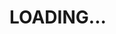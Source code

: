 

<html lang="en">

<head>
<title>Interactive ICARUS</title>
<meta charset="utf-8" name="viewport" content="width-device-width initial-scale-1"/>


<!-- JavaScript required libraries -->
<script src="https://d3js.org/d3.v3.min.js"></script>
<script src="https://d3js.org/topojson.v0.min.js"></script>



<!-- Bootstrap & jQuery -->
<script src="https://code.jquery.com/jquery-3.3.1.slim.min.js" integrity="sha384-q8i/X+965DzO0rT7abK41JStQIAqVgRVzpbzo5smXKp4YfRvH+8abtTE1Pi6jizo" crossorigin="anonymous"></script>
<script src="https://cdnjs.cloudflare.com/ajax/libs/popper.js/1.14.7/umd/popper.min.js" integrity="sha384-UO2eT0CpHqdSJQ6hJty5KVphtPhzWj9WO1clHTMGa3JDZwrnQq4sF86dIHNDz0W1" crossorigin="anonymous"></script>
<link rel="stylesheet" href="https://stackpath.bootstrapcdn.com/bootstrap/4.3.1/css/bootstrap.min.css" integrity="sha384-ggOyR0iXCbMQv3Xipma34MD+dH/1fQ784/j6cY/iJTQUOhcWr7x9JvoRxT2MZw1T" crossorigin="anonymous">
<script src="https://stackpath.bootstrapcdn.com/bootstrap/4.3.1/js/bootstrap.min.js" integrity="sha384-JjSmVgyd0p3pXB1rRibZUAYoIIy6OrQ6VrjIEaFf/nJGzIxFDsf4x0xIM+B07jRM" crossorigin="anonymous"></script>

<!-- Loading Screen Script -->
<script type="text/javascript">

$(document).ready(function(){
var counter = 0;
var a = setInterval(function(){

//document.getElementById("count").textContent = a;

counter++;

if(counter == 101){
clearInterval(a);
$(".loadingFrame").css("display", "none");
$(".page").css("display", "block");
}

}, 5);
});

</script>

<!-- Own stylesheet -->
<link rel="stylesheet" href="styles.css"/>

<!-- Fonts -->
<link href="https://fonts.googleapis.com/css?family=Open+Sans" rel="stylesheet">
</head>
<body>

<div class="loadingFrame col-lg-12 col-sm-12">
<div class="loading col-lg-12 col-sm-12">
<h1 class="blinker col-lg-12 col-sm-12">LOADING...</h1>
</div>
</div>

<div class="page" style="display: none">
<div id="section1" class="card">
<div class="row">
<div id="sitename" class="col-sm-12 col-md-12 col-lg-9">
<h1>ICARUS</h1>
<h3 style="color:turquoise">(Image Classification Algorithm for Road Utility Status)</h3>
</div>
</div>
<div class="row">
<div class="map-container col-sm-12 col-md-12 col-lg-9">
<div id="map" class="col-sm-12 col-md-12 col-lg-12">
</div>
</div>
<div id="sidebar" class="col-sm-12 col-md-12 col-lg-3">
<h2>DESCRIPTION</h2>

<p class="description"> This Map shows results aquired using <a href="https://github.com/taetscher/ICARUS" target="_blank">ICARUS</a>. It is currently a work in progress, hence why the zooming and panning action is still laggy as it can be. Also, please keep in mind that on this map, all of the predictions are shown - while you really can't take any prediction below a confidence of 0.85 too seriously.<br/><br/>

ICARUS is an image classification algorithm which detects asphalt roads in images. Please read a more detailed description over at <a href="https://taetscher.github.io/ICARUS/" target="_blank">ICARUS' standalone website</a>. <br/><br/>

Also, feel free to read my Master's Thesis (once it's finished and online I will link it here).<br/><br/>

For more about sources of the data used here, or contact information about myself, scroll down.

</p>


</div>
</div>
</div>

<div id="section3" class="container-fluid">
<div class="row">
<div class="col-sm-12 col-md-12 col-lg-6">
<h3>ABOUT THE DATA</h3>

<p> The data used to generate this map comes from:<br/><br/>


Outputs of <a href="https://github.com/taetscher/ICARUS" target="_blank">ICARUS</a> (prediction confidence) <br/><br/>

<a href="https://twitter.com/home?lang=de" target="_blank">Twitter</a> (all of the images that are loaded)<br/><br/>

<a href="https://ec.europa.eu/eurostat/de/web/gisco/geodata/reference-data/administrative-units-statistical-units/countries#countries16" target="_blank">EUROSTAT</a> (map base layer)<br/><br/> 

</p>



</div>

<div class="col-sm-12 col-md-12 col-lg-1"></div>

<div class="col-sm-12 col-md-12 col-lg-5">
<h3>ABOUT THE AUTHOR</h3>
<div class="row col-sm-12 col-md-12 col-lg-12">
<div class="row col-sm-6 col-md-6 col-lg-12 author">

<div class="col-sm-12 col-md-12 col-lg-4">
<div class="image-container">
    <img src="dr-eint.png" width=130 height=130 alt="Nothing to see here!"/>
</div>   
</div>
<div class="col-sm-12 col-md-12 col-lg-8">
<h6 class="name">BENJAMIN SCHUEPBACH</h6>
<p>Benjamin is doing a Master's degree in Geography at the University of Bern, Switzerland. His other interests mainly consist of handball and quality banter. He has been to India once.</p>
<p>Coding Languages: mainly Python. <br><a href="mailto:benjamin.schuepbach@students.unibe.ch">Contact me here!</a><br><a href="https://github.com/taetscher" target="_blank">Follow me on GitHub!</a></p>
</div>
</div>
</div>
</div>
</div>
</div>
<div class="impressum col-sm-12 col-md-12 col-lg-12">
<p><strong>Impressum</strong> <br>
This work is licenced under <a href="https://www.gnu.org/licenses/gpl-3.0.de.html" target="_blank">GNU GENERAL PUBLIC LICENSE
Version 3, 29 June 2007</a>.<br>Last Revision: 21.11.2019, 16:41</p>
</div>

</div>

<!-- Script for Visualization-App -->
<script src="visualization.js"></script>

</body>
</html>